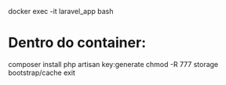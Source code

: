 docker exec -it laravel_app bash

# Dentro do container:
composer install
php artisan key:generate
chmod -R 777 storage bootstrap/cache
exit